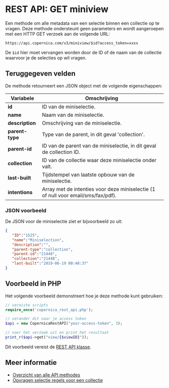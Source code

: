 # REST API: GET miniview

Een methode om alle metadata van een selectie binnen een collectie op 
te vragen. Deze methode ondersteunt geen parameters en wordt aangeroepen 
met een HTTP GET verzoek aan de volgende URL:

`https://api.copernica.com/v3/miniview/$id?access_token=xxxx`

De `$id` hier moet vervangen worden door de ID of de naam van de collectie 
waarvoor je de selecties op wil vragen.

## Teruggegeven velden

De methode retourneert een JSON object met de volgende eigenschappen:

| Variabele         | Omschrijving                                                                      |
|-------------------|-----------------------------------------------------------------------------------|
| **id**            | ID van de miniselectie.                                                           |
| **name**          | Naam van de miniselectie.                                                         |
| **description**   | Omschrijving van de miniselectie.                                                 |
| **parent-type**   | Type van de parent, in dit geval 'collection'.                                    |
| **parent-id**     | ID van de parent van de miniselectie, in dit geval de collection ID.              |
| **collection**    | ID van de collectie waar deze miniselectie onder valt.                            |
| **last-built**    | Tijdstempel van laatste opbouw van de miniselectie.                               |
| **intentions**    | Array met de intenties voor deze miniselectie (1 of null voor email/sms/fax/pdf). |

### JSON voorbeeld

De JSON voor de miniselectie ziet er bijvoorbeeld zo uit:

```json
{  
   "ID":"1525",
   "name":"Miniselection",
   "description":"",
   "parent-type":"collection",
   "parent-id":"21448",
   "collection":"21448",
   "last-built":"2019-06-19 00:48:37"
}
```

## Voorbeeld in PHP

Het volgende voorbeeld demonstreert hoe je deze methode kunt gebruiken:

```php
// vereiste scripts
require_once('copernica_rest_api.php');

// verander dit naar je access token
$api = new CopernicaRestAPI("your-access-token", 3);

// voer het verzoek uit en print het resultaat
print_r($api->get("view/{$viewID}"));
```

Dit voorbeeld vereist de [REST API klasse](rest-php).

## Meer informatie

- [Overzicht van alle API methodes](rest-api)
- [Opvragen selectie regels voor een collectie](./rest-get-miniview-rules)
